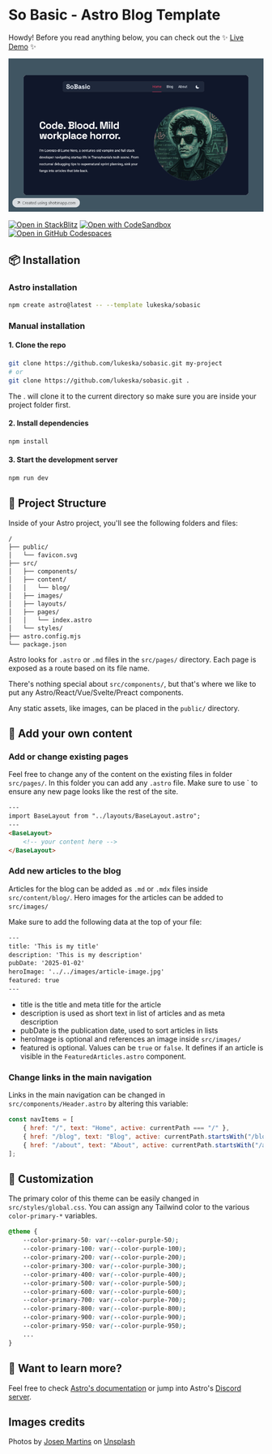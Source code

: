# So Basic - Astro Blog Template

Howdy! Before you read anything below, you can check out the ✨ [Live Demo](https://sobasic.netlify.app/) ✨

[![Screenshot](screenshot.png)](https://sobasic.netlify.app/)

[![Open in StackBlitz](https://developer.stackblitz.com/img/open_in_stackblitz.svg)](https://stackblitz.com/github/lukeska/sobasic)
[![Open with CodeSandbox](https://assets.codesandbox.io/github/button-edit-lime.svg)](https://codesandbox.io/p/sandbox/github/lukeska/sobasic)
[![Open in GitHub Codespaces](https://github.com/codespaces/badge.svg)](https://codespaces.new/lukeska/sobasic?devcontainer_path=.devcontainer/devcontainer.json)

## 📦 Installation

### Astro installation

```sh
npm create astro@latest -- --template lukeska/sobasic
```

### Manual installation

#### 1. Clone the repo
```sh
git clone https://github.com/lukeska/sobasic.git my-project
# or
git clone https://github.com/lukeska/sobasic.git .
```
The . will clone it to the current directory so make sure you are inside your project folder first.

#### 2. Install dependencies
```sh
npm install
```

#### 3. Start the development server
```sh
npm run dev
```
## 🚀 Project Structure

Inside of your Astro project, you'll see the following folders and files:

```text
/
├── public/               
│   └── favicon.svg 
├── src/
│   ├── components/        
│   ├── content/          
│   │   └── blog/
│   ├── images/
│   ├── layouts/          
│   ├── pages/           
│   │   └── index.astro
│   └── styles/          
├── astro.config.mjs     
└── package.json         
```

Astro looks for `.astro` or `.md` files in the `src/pages/` directory. Each page is exposed as a route based on its file name.

There's nothing special about `src/components/`, but that's where we like to put any Astro/React/Vue/Svelte/Preact components.

Any static assets, like images, can be placed in the `public/` directory.

## 📰 Add your own content

### Add or change existing pages

Feel free to change any of the content on the existing files in folder `src/pages/`. In this folder you 
can add any `.astro` file. Make sure to use `<BaseLayout> to ensure any new page looks like the rest of the site.

```html
---
import BaseLayout from "../layouts/BaseLayout.astro";
---
<BaseLayout>
    <!-- your content here -->
</BaseLayout>
```

### Add new articles to the blog

Articles for the blog can be added as `.md` or `.mdx` files inside `src/content/blog/`. Hero images for the articles can be added to `src/images/`

Make sure to add the following data at the top of your file:

```html
---
title: 'This is my title'
description: 'This is my description'
pubDate: '2025-01-02'
heroImage: '../../images/article-image.jpg'
featured: true
---
```

- title is the title and meta title for the article
- description is used as short text in list of articles and as meta description
- pubDate is the publication date, used to sort articles in lists
- heroImage is optional and references an image inside `src/images/`
- featured is optional. Values can be `true` or `false`. It defines if an article is visible in the `FeaturedArticles.astro` component.

### Change links in the main navigation

Links in the main navigation can be changed in `src/components/Header.astro` by altering this variable:

```javascript
const navItems = [
	{ href: "/", text: "Home", active: currentPath === "/" },
	{ href: "/blog", text: "Blog", active: currentPath.startsWith("/blog") },
	{ href: "/about", text: "About", active: currentPath.startsWith("/about") },
];
```

## 🎨 Customization

The primary color of this theme can be easily changed in `src/styles/global.css`.
You can assign any Tailwind color to the various `color-primary-*` variables.

```css
@theme {
    --color-primary-50: var(--color-purple-50);
    --color-primary-100: var(--color-purple-100);
    --color-primary-200: var(--color-purple-200);
    --color-primary-300: var(--color-purple-300);
    --color-primary-400: var(--color-purple-400);
    --color-primary-500: var(--color-purple-500);
    --color-primary-600: var(--color-purple-600);
    --color-primary-700: var(--color-purple-700);
    --color-primary-800: var(--color-purple-800);
    --color-primary-900: var(--color-purple-900);
    --color-primary-950: var(--color-purple-950);
    ...
}
```

## 👀 Want to learn more?

Feel free to check [Astro's documentation](https://github.com/withastro/astro) or jump into Astro's [Discord server](https://astro.build/chat).

## Images credits
Photos by <a href="https://unsplash.com/@josepmartins?utm_content=creditCopyText&utm_medium=referral&utm_source=unsplash">Josep Martins</a> on <a href="https://unsplash.com/photos/white-smoke-0-c5T6meRuk?utm_content=creditCopyText&utm_medium=referral&utm_source=unsplash">Unsplash</a>